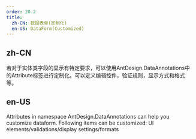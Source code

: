 ```yaml
---
order: 20.2
title:
  zh-CN: 数据表单(定制化)
  en-US: DataForm(Customized)
---
```


## zh-CN

若对于实体类字段的显示有特定要求，可以使用AntDesign.DataAnnotations中的Attribute标签进行定制化。可以定义编辑控件，验证规则，显示方式和格式等。

## en-US

Attributes in namespace AntDesign.DataAnnotations can help you customize dataform. Following items can be customized: UI elements/validations/display settings/formats

